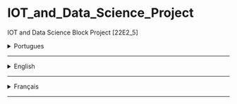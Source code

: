 # IOT_and_Data_Science_Project
IOT and Data Science Block Project [22E2_5]


<details>
<summary>Portugues</summary>
<br>

[Você pode solicitar acesso do codigo do projeto no colab](https://colab.research.google.com/drive/1Z11KK6HWRgtS7rCMq1hK59FxiHe7rTSZ)
<br><br>
<pre>


# Detecção de câncer de mama
Detecção de câncer de mama usando aprendizado de máquina

<img src="https://cdn-images-1.medium.com/max/2600/1*gNcFEL1cpGpDC4vo1zUAWA.png" />

# O que é câncer de mama?


O câncer ocorre quando mudanças chamadas mutações ocorrem em genes que regulam o crescimento celular. As mutações permitem que as células se dividam e se multipliquem de maneira descontrolada e caótica. As células continuam se proliferando, produzindo cópias que se tornam progressivamente mais anormais. Na maioria dos casos, as cópias das células acabam formando um tumor.

O câncer de mama ocorre quando um tumor maligno (canceroso) se origina na mama. À medida que os tumores de câncer de mama amadurecem, eles podem metastatizar (se espalhar) para outras partes do corpo. A principal via de metástase é o sistema linfático que, ironicamente, também é o sistema primário do corpo para produzir e transportar glóbulos brancos e outras células do sistema imunológico que combatem o câncer por todo o corpo. As células cancerígenas metastatizadas que não são destruídas pelos glóbulos brancos do sistema linfático se movem pelos vasos linfáticos e se instalam em locais remotos do corpo, formando novos tumores e perpetuando o processo da doença.

O câncer de mama não é apenas uma doença da mulher. É bem possível que os homens tenham câncer de mama, embora ocorra com menos frequência em homens do que em mulheres. Nossa discussão se concentrará principalmente no câncer de mama no que se refere às mulheres, mas deve-se notar que muitas das informações também são aplicáveis ​​aos homens.

# O que é câncer de mama?


# O Fatos e figuras

O câncer de mama é o câncer mais comum em mulheres e o segundo câncer mais comum em geral. Foram mais de 2 milhões de novos casos em 2018.

**Prevalência**

1) Ásia
 
    Porcentagem da população mundial: 59
    Percentual de novos casos de câncer de mama: 39
    Porcentagem de mortes por câncer de mama: 44

2) África

    Porcentagem da população mundial: 15
    Percentual de novos casos de câncer de mama: 8
    Porcentagem de mortes por câncer de mama: 12
   
3) EUA e Canadá

    Porcentagem da população mundial: 5
    Percentual de novos casos de câncer de mama: 15
    Porcentagem de mortes por câncer de mama: 9

</pre>

### Libraries used
```python
import numpy as np #for linear algebra
import pandas as pd #for chopping, processing
import csv #for opening csv files
%matplotlib inline 
import matplotlib.pyplot as plt #for plotting the graphs
from scipy import stats #for statistical info
from time import time
from sklearn import tree
from sklearn.model_selection import train_test_split # to split the data in train and test
from sklearn.model_selection import KFold # for cross validation
from sklearn.grid_search import GridSearchCV  # for tuning parameters
from sklearn import metrics  # for checking the accuracy 
#Classifiers 
from sklearn import svm #for Support Vector Machines
from sklearn.linear_model import LogisticRegression
from sklearn.metrics import classification_report , confusion_matrix #for Logistic regression
from sklearn.svm import SVC # for support vector classifier
from sklearn.neighbors import NearestNeighbors #for nearest neighbor classifier
from sklearn.neighbors import KNeighborsClassifier # for K neighbor classifier
from sklearn.tree import DecisionTreeClassifier #for decision tree classifier
from sklearn.ensemble import RandomForestClassifier #for Random Forest
```

###How to
To run the scripts you just type:
```python
python script_name.py
```
As result of execution the reached accuracy will print

#### Dataset and Inputs
The characteristics of the cell nuclei have been captured in the images and a classification methods which uses linear programming to construct a decision line. The dataset is published by Kaggle and taken from the University of California Irvine (UCI) machine learning repository.  The data is taken from the Breast Cancer Wisconsin Center. It includes ten (10) attributes taken from each cell nucleus as well as ID and the diagnosis (M=malignant, B=benign).  The dataset has 570 cases and 31 variables.  
* the dataset can be found [here](https://www.kaggle.com/uciml/breast-cancer-wisconsin-data)

</details>

---

<details>
<summary>English</summary>
<br>

[You can request access to the project code in colab](https://colab.research.google.com/drive/1Z11KK6HWRgtS7rCMq1hK59FxiHe7rTSZ)

<br><br>
<pre>

# Breast Cancer Detection
Breast Cancer Detection Using Machine Learning

<img src="https://cdn-images-1.medium.com/max/2600/1*gNcFEL1cpGpDC4vo1zUAWA.png" />

# What is Breast Cancer?

Cancer occurs when changes called mutations take place in genes that regulate cell growth. The mutations let the cells divide and multiply in an uncontrolled, chaotic way. The cells keep on proliferating, producing copies that get progressively more abnormal. In most cases, the cell copies eventually end up forming a tumor.

Breast cancer occurs when a malignant (cancerous) tumor originates in the breast. As breast cancer tumors mature, they may metastasize (spread) to other parts of the body. The primary route of metastasis is the lymphatic system which, ironically enough, is also the body's primary system for producing and transporting white blood cells and other cancer-fighting immune system cells throughout the body. Metastasized cancer cells that aren't destroyed by the lymphatic system's white blood cells move through the lymphatic vessels and settle in remote body locations, forming new tumors and perpetuating the disease process.

Breast cancer is not just a woman's disease. It is quite possible for men to get breast cancer, although it occurs less frequently in men than in women. Our discussion will focus primarily on breast cancer as it relates to women but it should be noted that much of the information is also applicable for men.

# Facts And Figures

Breast cancer is the most commonly occurring cancer in women and the second most common cancer overall. There were over 2 million new cases in 2018.

**Prevalence**

1) Asia
 
   Percentage of world population: 59 
   Percentage of new breast cancer cases: 39
   Percentage of breast cancer deaths: 44  

2) Africa

   Percentage of world population: 15
   Percentage of new breast cancer cases: 8
   Percentage of breast cancer deaths: 12
   
3) U.S. and Canada

   Percentage of world population: 5
   Percentage of new breast cancer cases: 15
   Percentage of breast cancer deaths: 9
</pre>

</details>

---

<details>
<summary>Français</summary>
<br>
Français
<br><br>
<pre>



</pre>
</details>

---